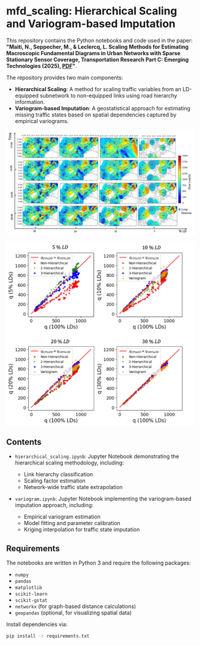 # mfd_scaling: Hierarchical Scaling and Variogram-based Imputation

This repository contains the Python notebooks and code used in the paper:
**"Maiti, N., Seppecher, M., & Leclercq, L. Scaling Methods for Estimating Macroscopic Fundamental Diagrams in Urban Networks with Sparse Stationary Sensor Coverage, Transportation Research Part C: Emerging Technologies (2025), [PDF](https://doi.org/10.1016/j.trc.2025.105213)"**.

The repository provides two main components:
- **Hierarchical Scaling**: A method for scaling traffic variables from an LD-equipped subnetwork to non-equipped links using road hierarchy information.
- **Variogram-based Imputation**: A geostatistical approach for estimating missing traffic states based on spatial dependencies captured by empirical variograms.

![[Variogram](https://github.com/licit-lab/mfd_scaling/main/pictures/variogram.jpg?raw=true)](https://github.com/licit-lab/mfd_scaling/blob/main/pictures/variogram.jpg)

![Hierarchical Scaling results](https://github.com/licit-lab/mfd_scaling/blob/main/pictures/eq_neq_flow.jpg)

## Contents

- `hierarchical_scaling.ipynb`: Jupyter Notebook demonstrating the hierarchical scaling methodology, including:
  - Link hierarchy classification
  - Scaling factor estimation
  - Network-wide traffic state extrapolation

- `variogram.ipynb`: Jupyter Notebook implementing the variogram-based imputation approach, including:
  - Empirical variogram estimation
  - Model fitting and parameter calibration
  - Kriging interpolation for traffic state imputation

## Requirements

The notebooks are written in Python 3 and require the following packages:

- `numpy`
- `pandas`
- `matplotlib`
- `scikit-learn`
- `scikit-gstat`
- `networkx` (for graph-based distance calculations)
- `geopandas` (optional, for visualizing spatial data)

Install dependencies via:

```bash
pip install -r requirements.txt

